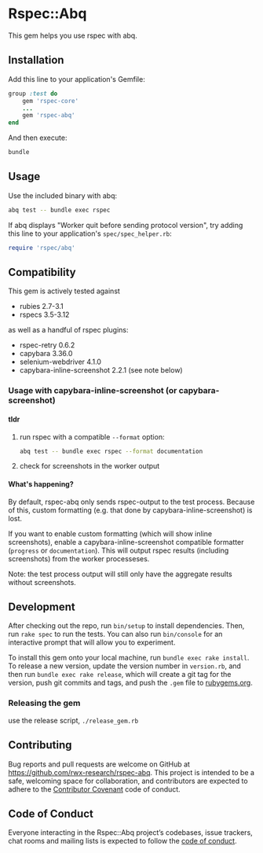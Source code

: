 # Rspec::Abq

This gem helps you use rspec with abq.

## Installation

Add this line to your application's Gemfile:

```ruby
group :test do
    gem 'rspec-core'
    ...
    gem 'rspec-abq'
end
```

And then execute:

```bash
bundle
```

## Usage

Use the included binary with abq:

```bash
abq test -- bundle exec rspec
```

If abq displays "Worker quit before sending protocol version", try adding this line to your application's `spec/spec_helper.rb`:

```ruby
require 'rspec/abq'
```

## Compatibility

This gem is actively tested against

- rubies 2.7-3.1
- rspecs 3.5-3.12

as well as a handful of rspec plugins:

- rspec-retry 0.6.2
- capybara 3.36.0
- selenium-webdriver 4.1.0
- capybara-inline-screenshot 2.2.1 (see note below)

### Usage with capybara-inline-screenshot (or capybara-screenshot)

#### tldr

1. run rspec with a compatible `--format` option:

    ```sh
    abq test -- bundle exec rspec --format documentation
    ```

2. check for screenshots in the worker output

#### What's happening?

By default, rspec-abq only sends rspec-output to the test process. Because of this, custom formatting (e.g. that
done by capybara-inline-screenshot) is lost.

If you want to enable custom formatting (which will show inline screenshots), enable a
capybara-inline-screenshot compatible formatter (`progress` or `documentation`). This will output rspec results
(including screenshots) from the worker processeses.

Note: the test process output will still only have the aggregate results without screenshots.

## Development

After checking out the repo, run `bin/setup` to install dependencies. Then, run `rake spec` to run the tests. You can also run `bin/console` for an interactive prompt that will allow you to experiment.

To install this gem onto your local machine, run `bundle exec rake install`. To release a new version, update the version number in `version.rb`, and then run `bundle exec rake release`, which will create a git tag for the version, push git commits and tags, and push the `.gem` file to [rubygems.org](https://rubygems.org).

### Releasing the gem

use the release script, `./release_gem.rb`

## Contributing

Bug reports and pull requests are welcome on GitHub at <https://github.com/rwx-research/rspec-abq>. This project is intended to be a safe, welcoming space for collaboration, and contributors are expected to adhere to the [Contributor Covenant](http://contributor-covenant.org) code of conduct.

## Code of Conduct

Everyone interacting in the Rspec::Abq project’s codebases, issue trackers, chat rooms and mailing lists is expected to follow the [code of conduct](https://github.com/rwx-research/rspec-abq/blob/master/CODE_OF_CONDUCT.md).
